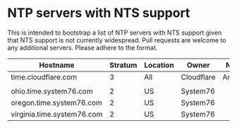 # NTP servers with NTS support

This is intended to bootstrap a list of NTP servers with NTS support given that NTS support is not currently widespread. Pull requests are welcome to any additional servers. Please adhere to the format.

|Hostname|Stratum|Location|Owner|Notes|
|---|---|---|---|---|
|time.cloudflare.com|3|All|Cloudflare|Anycast
||
|ohio.time.system76.com|2|US|System76||
|oregon.time.system76.com|2|US|System76||
|virginia.time.system76.com|2|US|System76||
